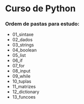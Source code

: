 # Curso de Python

### Ordem de pastas para estudo:

- 01_sintaxe      
- 02_dados        
- 03_strings      
- 04_boolean
- 05_list
- 06_if
- 07_for
- 08_input
- 09_while
- 10_tuplas
- 11_matrizes
- 12_dictionary
- 13_funcoes
